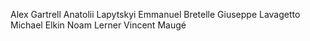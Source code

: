 Alex Gartrell
Anatolii Lapytskyi
Emmanuel Bretelle
Giuseppe Lavagetto
Michael Elkin
Noam Lerner
Vincent Maugé
